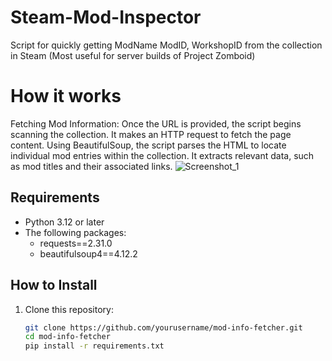 # Steam-Mod-Inspector
Script for quickly getting ModName ModID, WorkshopID from the collection in Steam (Most useful for server builds of Project Zomboid)
# How it works
Fetching Mod Information:
Once the URL is provided, the script begins scanning the collection. It makes an HTTP request to fetch the page content.
Using BeautifulSoup, the script parses the HTML to locate individual mod entries within the collection. It extracts relevant data, such as mod titles and their associated links.
![Screenshot_1](https://github.com/user-attachments/assets/893ea3b1-ab70-4bc8-9c6b-69e85a632d5d)
## Requirements
- Python 3.12 or later
- The following packages:
  - requests==2.31.0
  - beautifulsoup4==4.12.2

## How to Install
1. Clone this repository:
   ```bash
   git clone https://github.com/yourusername/mod-info-fetcher.git
   cd mod-info-fetcher
   pip install -r requirements.txt
